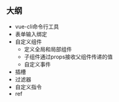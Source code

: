 ## 大纲
- vue-cli命令行工具
- 表单输入绑定
- 自定义组件
    - 定义全局和局部组件
    - 子组件通过props接收父组件传递的值
    - 自定义事件
- 插槽
- 过滤器
- 自定义指令
- ref
